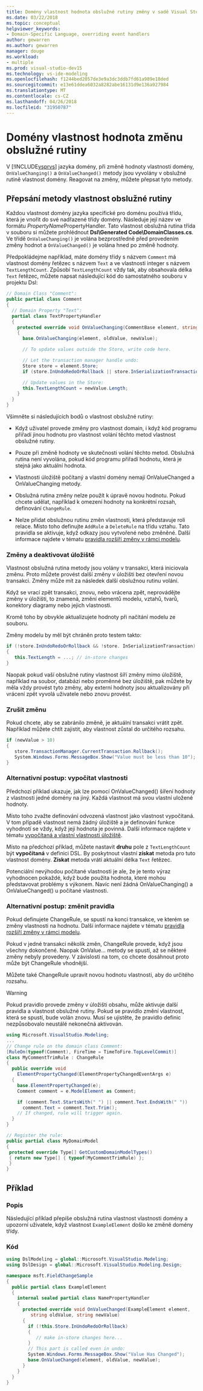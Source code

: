 ```yaml
---
title: Domény vlastnost hodnota obslužné rutiny změny v sadě Visual Studio
ms.date: 03/22/2018
ms.topic: conceptual
helpviewer_keywords:
- Domain-Specific Language, overriding event handlers
author: gewarren
ms.author: gewarren
manager: douge
ms.workload:
- multiple
ms.prod: visual-studio-dev15
ms.technology: vs-ide-modeling
ms.openlocfilehash: f1244bed2057de3e9a3dc3ddb7fd61a989e18ded
ms.sourcegitcommit: e13e61ddea6032a8282abe16131d9e136a927984
ms.translationtype: MT
ms.contentlocale: cs-CZ
ms.lasthandoff: 04/26/2018
ms.locfileid: "31950787"
---
```

# <a name="domain-property-value-change-handlers"></a>Domény vlastnost hodnota změnu obslužné rutiny

V [!INCLUDE[vsprvs](../code-quality/includes/vsprvs_md.md)] jazyka domény, při změně hodnoty vlastnosti domény, `OnValueChanging()` a `OnValueChanged()` metody jsou vyvolány v obslužné rutině vlastnost domény. Reagovat na změny, můžete přepsat tyto metody.

## <a name="override-the-property-handler-methods"></a>Přepsání metody vlastnost obslužné rutiny

Každou vlastnost domény jazyka specifické pro doménu používá třídu, která je vnořit do své nadřazené třídy domény. Následuje její název ve formátu *PropertyName*PropertyHandler. Tato vlastnost obslužná rutina třída v souboru si můžete prohlédnout **Dsl\Generated Code\DomainClasses.cs**. Ve třídě `OnValueChanging()` je volána bezprostředně před provedením změny hodnot a `OnValueChanged()` je volána hned po změně hodnoty.

Předpokládejme například, máte domény třídy s názvem `Comment` má vlastnost domény řetězec s názvem `Text` a ve vlastnosti integer s názvem `TextLengthCount`. Způsobí `TextLengthCount` vždy tak, aby obsahovala délka `Text` řetězec, můžete napsat následující kód do samostatného souboru v projektu Dsl:

```csharp
// Domain Class "Comment":
public partial class Comment
{
  // Domain Property "Text":
  partial class TextPropertyHandler
  {
    protected override void OnValueChanging(CommentBase element, string oldValue, string newValue)
    {
      base.OnValueChanging(element, oldValue, newValue);

      // To update values outside the Store, write code here.

      // Let the transaction manager handle undo:
      Store store = element.Store;
      if (store.InUndoRedoOrRollback || store.InSerializationTransaction) return;

      // Update values in the Store:
      this.TextLengthCount = newValue.Length;
    }
  }
}
```

Všimněte si následujících bodů o vlastnost obslužné rutiny:

-   Když uživatel provede změny pro vlastnost domain, i když kód programu přiřadí jinou hodnotu pro vlastnost volání těchto metod vlastnost obslužné rutiny.

-   Pouze při změně hodnoty ve skutečnosti volání těchto metod. Obslužná rutina není vyvolána, pokud kód programu přiřadí hodnotu, která je stejná jako aktuální hodnota.

-   Vlastnosti úložiště počítaný a vlastní domény nemají OnValueChanged a OnValueChanging metody.

-   Obslužná rutina změny nelze použít k úpravě novou hodnotu. Pokud chcete udělat, například k omezení hodnoty na konkrétní rozsah, definování `ChangeRule`.

-   Nelze přidat obslužnou rutinu změn vlastnosti, která představuje roli relace. Místo toho definujte `AddRule` a `DeleteRule` na třídu vztahu. Tato pravidla se aktivuje, když odkazy jsou vytvořené nebo změněné. Další informace najdete v tématu [pravidla rozšíří změny v rámci modelu](../modeling/rules-propagate-changes-within-the-model.md).

### <a name="changes-in-and-out-of-the-store"></a>Změny a deaktivovat úložiště

Vlastnost obslužná rutina metody jsou volány v transakci, která iniciovala změnu. Proto můžete provést další změny v úložišti bez otevření novou transakci. Změny může mít za následek další obslužnou rutinu volání.

Když se vrací zpět transakci, znovu, nebo vrácena zpět, neprovádějte změny v úložišti, to znamená, změní elementů modelu, vztahů, tvarů, konektory diagramy nebo jejich vlastnosti.

Kromě toho by obvykle aktualizujete hodnoty při načítání modelu ze souboru.

Změny modelu by měl být chráněn proto testem takto:

```csharp
if (!store.InUndoRedoOrRollback && !store. InSerializationTransaction)
{
   this.TextLength = ...; // in-store changes
}
```

Naopak pokud vaší obslužné rutiny vlastnost šíří změny mimo úložiště, například na soubor, databázi nebo proměnné bez úložiště, pak můžete by měla vždy provést tyto změny, aby externí hodnoty jsou aktualizovány při vrácení zpět vyvolá uživatele nebo znovu provést.

### <a name="cancel-a-change"></a>Zrušit změnu

Pokud chcete, aby se zabránilo změně, je aktuální transakci vrátit zpět. Například můžete chtít zajistit, aby vlastnost zůstal do určitého rozsahu.

```csharp
if (newValue > 10)
{
   store.TransactionManager.CurrentTransaction.Rollback();
   System.Windows.Forms.MessageBox.Show("Value must be less than 10");
}
```

### <a name="alternative-technique-calculated-properties"></a>Alternativní postup: vypočítat vlastnosti

Předchozí příklad ukazuje, jak lze pomocí OnValueChanged() šíření hodnoty z vlastnosti jedné domény na jiný. Každá vlastnost má svou vlastní uložené hodnoty.

Místo toho zvažte definování odvozená vlastnost jako vlastnost vypočítaná. V tom případě vlastnost nemá žádný úložiště a je definování funkce vyhodnotí se vždy, když její hodnota je povinná. Další informace najdete v tématu [vypočítaná a vlastní vlastnosti úložiště](../modeling/calculated-and-custom-storage-properties.md).

Místo na předchozí příklad, můžete nastavit **druhu** pole z `TextLengthCount` být **vypočítaná** v definici DSL. By poskytnout vlastní **získat** metoda pro tuto vlastnost domény. **Získat** metoda vrátí aktuální délka `Text` řetězec.

Potenciální nevýhodou počítané vlastnosti je ale, že je tento výraz vyhodnocen pokaždé, když bude použita hodnota, které mohou představovat problémy s výkonem. Navíc není žádná OnValueChanging() a OnValueChanged() u počítané vlastnosti.

### <a name="alternative-technique-change-rules"></a>Alternativní postup: změnit pravidla

Pokud definujete ChangeRule, se spustí na konci transakce, ve kterém se změny vlastnosti na hodnotu.  Další informace najdete v tématu [pravidla rozšíří změny v rámci modelu](../modeling/rules-propagate-changes-within-the-model.md).

Pokud v jedné transakci několik změn, ChangeRule provede, když jsou všechny dokončené. Naopak OnValue... metody se spustí, až se některé změny nebyly provedeny. V závislosti na tom, co chcete dosáhnout proto může být ChangeRule vhodnější.

Můžete také ChangeRule upravit novou hodnotu vlastnosti, aby do určitého rozsahu.

> [!WARNING]
> Pokud pravidlo provede změny v úložišti obsahu, může aktivuje další pravidla a vlastnost obslužné rutiny. Pokud se pravidlo změní vlastnost, která se spustí, bude volán znovu. Musí se ujistěte, že pravidlo definic nezpůsobovalo neustálé nekonečná aktivován.

```csharp
using Microsoft.VisualStudio.Modeling;
...
// Change rule on the domain class Comment:
[RuleOn(typeof(Comment), FireTime = TimeToFire.TopLevelCommit)]
class MyCommentTrimRule : ChangeRule
{
  public override void
    ElementPropertyChanged(ElementPropertyChangedEventArgs e)
  {
    base.ElementPropertyChanged(e);
    Comment comment = e.ModelElement as Comment;

    if (comment.Text.StartsWith(" ") || comment.Text.EndsWith(" "))
      comment.Text = comment.Text.Trim();
    // If changed, rule will trigger again.
  }
}

// Register the rule:
public partial class MyDomainModel
{
 protected override Type[] GetCustomDomainModelTypes()
 { return new Type[] { typeof(MyCommentTrimRule) };
 }
}
```

## <a name="example"></a>Příklad

### <a name="description"></a>Popis

Následující příklad přepíše obslužná rutina vlastnost vlastnosti domény a upozorní uživatele, když vlastnost `ExampleElement` došlo ke změně domény třídy.

### <a name="code"></a>Kód

```csharp
using DslModeling = global::Microsoft.VisualStudio.Modeling;
using DslDesign = global::Microsoft.VisualStudio.Modeling.Design;

namespace msft.FieldChangeSample
{
  public partial class ExampleElement
  {
    internal sealed partial class NamePropertyHandler
    {
      protected override void OnValueChanged(ExampleElement element,
         string oldValue, string newValue)
      {
        if (!this.Store.InUndoRedoOrRollback)
        {
           // make in-store changes here...
        }
        // This part is called even in undo:
        System.Windows.Forms.MessageBox.Show("Value Has Changed");
        base.OnValueChanged(element, oldValue, newValue);
      }
    }
  }
}
```